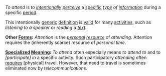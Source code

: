*To attend* is *to [intentionally](https://github.com/gcassel/Modular-Organization-Terminology/blob/master/terms/intention.md) [perceive](https://github.com/gcassel/Modular-Organization-Terminology/blob/master/terms/perceive.md)* a [specific](https://github.com/gcassel/Modular-Organization-Terminology/blob/master/terms/specific.md) *[type](https://github.com/gcassel/Modular-Organization-Terminology/blob/master/terms/type.md) of [information](https://github.com/gcassel/Modular-Organization-Terminology/blob/master/terms/information.md)* during a specific [period](https://github.com/gcassel/Modular-Organization-Terminology/blob/master/terms/period.md).
		
This intentionally [generic](https://github.com/gcassel/Modular-Organization-Terminology/blob/master/terms/generic.md) [definition](https://github.com/gcassel/Modular-Organization-Terminology/blob/master/terms/define.md) is [valid](https://github.com/gcassel/Modular-Organization-Terminology/blob/master/terms/valid.md) for many [activities](https://github.com/gcassel/Modular-Organization-Terminology/blob/master/terms/activity.md), such as *listening to a speaker* or *reading a [text](https://github.com/gcassel/Modular-Organization-Terminology/blob/master/terms/term.md)*.
		
**Other [Forms](https://github.com/gcassel/Modular-Organization-Terminology/blob/master/terms/form.md):**  *Attention* is the *[personal](https://github.com/gcassel/Modular-Organization-Terminology/blob/master/terms/personal.md) [resource](https://github.com/gcassel/Modular-Organization-Terminology/blob/master/terms/resource.md)* of *attending*.   Attention requires the (inherently scarce) resource of *personal time*. 
		
**[Specialized](https://github.com/gcassel/Modular-Organization-Terminology/blob/master/terms/specialize.md) [Meaning](https://github.com/gcassel/Modular-Organization-Terminology/blob/master/terms/mean.md):**  *To attend* often especially means  *to attend to* and to *[participate] in* a specific activity.  Such participatory *attending* often [requires](https://github.com/gcassel/Modular-Organization-Terminology/blob/master/terms/require.md) [physical] travel.  However, that need to travel is sometimes eliminated now by *telecommunications*.
